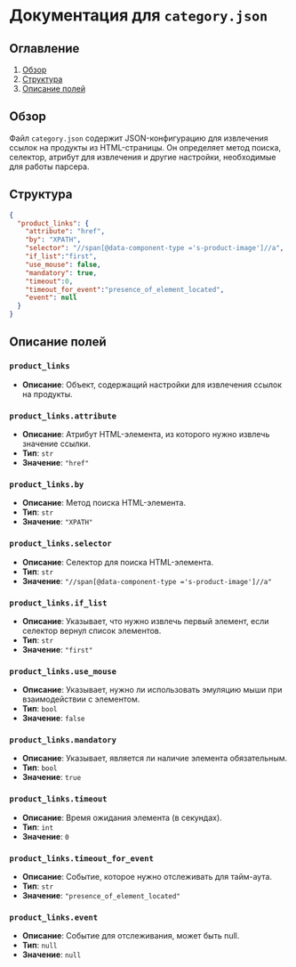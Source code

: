 # Документация для `category.json`

## Оглавление
1. [Обзор](#обзор)
2. [Структура](#структура)
3. [Описание полей](#описание-полей)

## Обзор

Файл `category.json` содержит JSON-конфигурацию для извлечения ссылок на продукты из HTML-страницы. Он определяет метод поиска, селектор, атрибут для извлечения и другие настройки, необходимые для работы парсера.

## Структура

```json
{
  "product_links": {
    "attribute": "href",
    "by": "XPATH",
    "selector": "//span[@data-component-type ='s-product-image']//a",
    "if_list":"first",
    "use_mouse": false, 
    "mandatory": true,
    "timeout":0,
    "timeout_for_event":"presence_of_element_located",
    "event": null
  }
}
```

## Описание полей

### `product_links`
- **Описание**: Объект, содержащий настройки для извлечения ссылок на продукты.

###  `product_links.attribute`
- **Описание**: Атрибут HTML-элемента, из которого нужно извлечь значение ссылки.
- **Тип**: `str`
- **Значение**: `"href"`

###  `product_links.by`
- **Описание**: Метод поиска HTML-элемента.
- **Тип**: `str`
- **Значение**: `"XPATH"`

###  `product_links.selector`
- **Описание**: Селектор для поиска HTML-элемента.
- **Тип**: `str`
- **Значение**: `"//span[@data-component-type ='s-product-image']//a"`

### `product_links.if_list`
- **Описание**: Указывает, что нужно извлечь первый элемент, если селектор вернул список элементов.
- **Тип**: `str`
- **Значение**: `"first"`

###  `product_links.use_mouse`
- **Описание**: Указывает, нужно ли использовать эмуляцию мыши при взаимодействии с элементом.
- **Тип**: `bool`
- **Значение**: `false`

###  `product_links.mandatory`
- **Описание**: Указывает, является ли наличие элемента обязательным.
- **Тип**: `bool`
- **Значение**: `true`

### `product_links.timeout`
- **Описание**: Время ожидания элемента (в секундах).
- **Тип**: `int`
- **Значение**: `0`

### `product_links.timeout_for_event`
- **Описание**: Событие, которое нужно отслеживать для тайм-аута.
- **Тип**: `str`
- **Значение**: `"presence_of_element_located"`

### `product_links.event`
- **Описание**: Событие для отслеживания, может быть null.
- **Тип**: `null`
- **Значение**: `null`